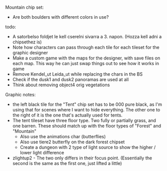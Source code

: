 Mountain chip set:
- Are both boulders with different colors in use?

todo:
- A satorbelso foldjet le kell cserelni sivarra a 3. napon. (Hozza kell adni a chipsethez is)
- Note how characters can pass through each tile for each tileset for the graphic designer
- Make a custom game with the maps for the designer, with save files on each map. This way he can just swap things out to see how it works in game
- Remove Kendel_ut Leida_ut while replacing the chars in the BS 
- Check if the dusk1 and dusk2 panoramas are used at all
- Think about removing object4 orig vegetations

Graphic notes:
- the left black tile for the "Tent" chip set has to be 000 pure black, as I'm using that for scenes where I want to hide everything. The other one to the right of it is the one that's actually used for tents.
- The tent tileset have three floor type. Two fully or partially grass, and one barren. These should match up with the floor types of "Forest" and "Mountain"
    - Also use the animations char (butterflies)
    - Also use tiere2 butterfly on the dark forest chipset
    - Create a dungeon with 2 type of light source to show the higher / lower light difference
- zlightup2 - The two only differs in their focus point. (Essentially the second is the same as the first one, just lifted a little)